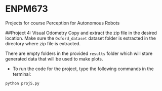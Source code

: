 # ENPM673
Projects for course Perception for Autonomous Robots
 
##Project 4: Visual Odometry
Copy and extract the zip file in the desired location. Make sure the `Oxford_dataset` dataset folder is extracted in the directory where zip file is extracted. 

There are empty folders in the provided `results` folder which will store generated data that will be used to make plots.

- To run the code for the project, type the following commands in the terminal:
```
python proj5.py
```

